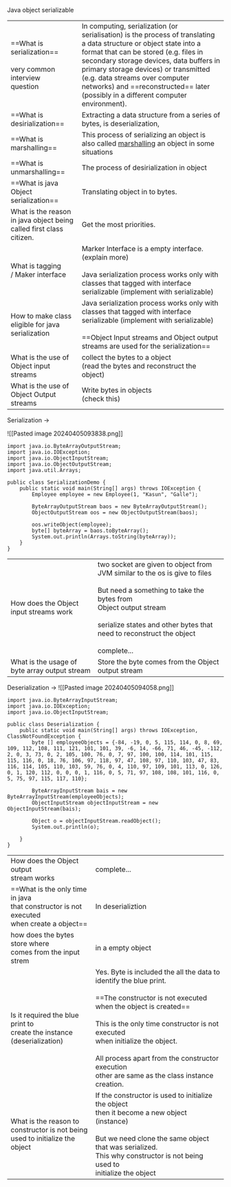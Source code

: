 Java object serializable

|                                                                        |                                                                                                                                                                                                                                                                                                                                                                         |
| ---------------------------------------------------------------------- | ----------------------------------------------------------------------------------------------------------------------------------------------------------------------------------------------------------------------------------------------------------------------------------------------------------------------------------------------------------------------- |
| ==What is serialization==<br><br>very common<br>interview <br>question | In computing, serialization (or serialisation) is the process of translating a data structure or object state into a format that can be stored (e.g. files in secondary storage devices, data buffers in primary storage devices) or transmitted (e.g. data streams over computer networks) and ==reconstructed== later (possibly in a different computer environment). |
| ==What is desirialization==                                            | Extracting a data structure from a series of bytes, is deserialization,                                                                                                                                                                                                                                                                                                 |
| ==What is marshalling==                                                | This process of serializing an object is also called [marshalling](https://en.wikipedia.org/wiki/Marshalling_(computer_science) "Marshalling (computer science)") an object in some situations                                                                                                                                                                          |
| ==What is unmarshalling==                                              | The process of desirialization in object                                                                                                                                                                                                                                                                                                                                |
| ==What is java Object serialization==                                  | Translating object in to bytes.                                                                                                                                                                                                                                                                                                                                         |
| What is the reason in java object being called first class citizen.    | Get the most priorities.                                                                                                                                                                                                                                                                                                                                                |
| What is tagging<br>/ Maker interface                                   | Marker Interface is a empty interface.(explain more)<br><br>Java serialization process works only with classes that tagged with interface serializable (implement with serializable)                                                                                                                                                                                    |
| How to make class eligible for java serialization                      | Java serialization process works only with classes that tagged with interface serializable (implement with serializable)<br><br>==Object Input streams and Object output streams are used for the serialization==                                                                                                                                                       |
| What is the use of Object input streams                                | collect the bytes to a object<br>(read the bytes and reconstruct the object)                                                                                                                                                                                                                                                                                            |
| What is the use of Object Output<br>streams                            | Write bytes in objects<br>(check this)                                                                                                                                                                                                                                                                                                                                  |


Serialization ->

![[Pasted image 20240405093838.png]]

```
import java.io.ByteArrayOutputStream;  
import java.io.IOException;  
import java.io.ObjectInputStream;  
import java.io.ObjectOutputStream;  
import java.util.Arrays;  
  
public class SerializationDemo {  
    public static void main(String[] args) throws IOException {  
        Employee employee = new Employee(1, "Kasun", "Galle");  
  
        ByteArrayOutputStream baos = new ByteArrayOutputStream();  
        ObjectOutputStream oos = new ObjectOutputStream(baos);  
  
        oos.writeObject(employee);  
        byte[] byteArray = baos.toByteArray();  
        System.out.println(Arrays.toString(byteArray));  
    }  
}
```

|                                               |                                                                                                                                                                                                                                                        |
| --------------------------------------------- | ------------------------------------------------------------------------------------------------------------------------------------------------------------------------------------------------------------------------------------------------------ |
| How does the Object input streams work        | two socket are given to object from JVM similar to the os is give to files<br><br>But need a something to take the bytes from <br>Object output stream <br><br>serialize states and other bytes that need to reconstruct the object<br><br>complete... |
| What is the usage of byte array output stream | Store the byte comes from the Object output stream                                                                                                                                                                                                     |

Deserialization ->
![[Pasted image 20240405094058.png]]


```
import java.io.ByteArrayInputStream;  
import java.io.IOException;  
import java.io.ObjectInputStream;  
  
public class Deserialization {  
    public static void main(String[] args) throws IOException, ClassNotFoundException {  
        byte [] employeeObjects = {-84, -19, 0, 5, 115, 114, 0, 8, 69, 109, 112, 108, 111, 121, 101, 101, 39, -6, 14, -66, 71, 46, -45, -112, 2, 0, 3, 73, 0, 2, 105, 100, 76, 0, 7, 97, 100, 100, 114, 101, 115, 115, 116, 0, 18, 76, 106, 97, 118, 97, 47, 108, 97, 110, 103, 47, 83, 116, 114, 105, 110, 103, 59, 76, 0, 4, 110, 97, 109, 101, 113, 0, 126, 0, 1, 120, 112, 0, 0, 0, 1, 116, 0, 5, 71, 97, 108, 108, 101, 116, 0, 5, 75, 97, 115, 117, 110};  
  
        ByteArrayInputStream bais = new ByteArrayInputStream(employeeObjects);  
        ObjectInputStream objectInputStream = new ObjectInputStream(bais);  
  
        Object o = objectInputStream.readObject();  
        System.out.println(o);  
  
    }  
}
```


|                                                                                               |                                                                                                                                                                                                                                                                                                                                                    |
| --------------------------------------------------------------------------------------------- | -------------------------------------------------------------------------------------------------------------------------------------------------------------------------------------------------------------------------------------------------------------------------------------------------------------------------------------------------- |
| How does the Object output<br>stream works                                                    | complete...                                                                                                                                                                                                                                                                                                                                        |
| ==What is the only time in java<br>that constructor is not executed<br>when create a object== | In deserializtion                                                                                                                                                                                                                                                                                                                                  |
| how does the bytes store where<br>comes from the input strem                                  | in a empty object                                                                                                                                                                                                                                                                                                                                  |
| Is it required the blue print to <br>create the instance<br>(deserialization)                 | Yes. Byte is included the all the data to identify the blue print.<br><br>==The constructor is not executed when the object is created==<br><br>This is the only time constructor is not executed <br>when initialize the object.<br><br>All process apart from the constructor execution <br>other are same as  the class instance creation. <br> |
| What is the reason to <br>constructor is not being<br>used to initialize the object           | If the constructor is used to initialize the object<br>then it become a new object (instance)<br><br>But we need clone the same object that was  serialized.<br>This why constructor is not being used to <br>initialize the object                                                                                                                |

